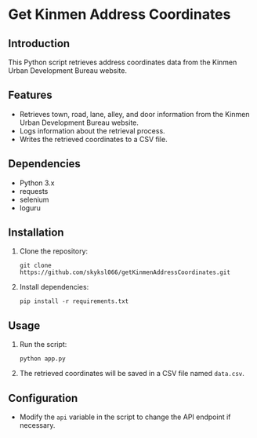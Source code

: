 # Get Kinmen Address Coordinates

## Introduction
This Python script retrieves address coordinates data from the Kinmen Urban Development Bureau website.

## Features
- Retrieves town, road, lane, alley, and door information from the Kinmen Urban Development Bureau website.
- Logs information about the retrieval process.
- Writes the retrieved coordinates to a CSV file.

## Dependencies
- Python 3.x
- requests
- selenium
- loguru

## Installation
1. Clone the repository:

    ```
    git clone https://github.com/skyksl066/getKinmenAddressCoordinates.git
    ```

2. Install dependencies:

    ```
    pip install -r requirements.txt
    ```

## Usage
1. Run the script:

    ```
    python app.py
    ```

2. The retrieved coordinates will be saved in a CSV file named `data.csv`.

## Configuration
- Modify the `api` variable in the script to change the API endpoint if necessary.
